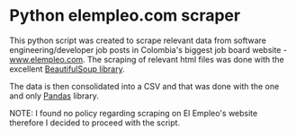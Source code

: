 # Python elempleo.com scraper

This python script was created to scrape relevant data from software engineering/developer job posts in Colombia's biggest job board website - www.elempleo.com. The scraping of relevant html files was done with the excellent [BeautifulSoup library](https://www.crummy.com/software/BeautifulSoup/bs4/doc/).

The data is then consolidated into a CSV and that was done with the one and only [Pandas](https://pandas.pydata.org/) library.

NOTE: I found no policy regarding scraping on El Empleo's website therefore I decided to proceed with the script.
